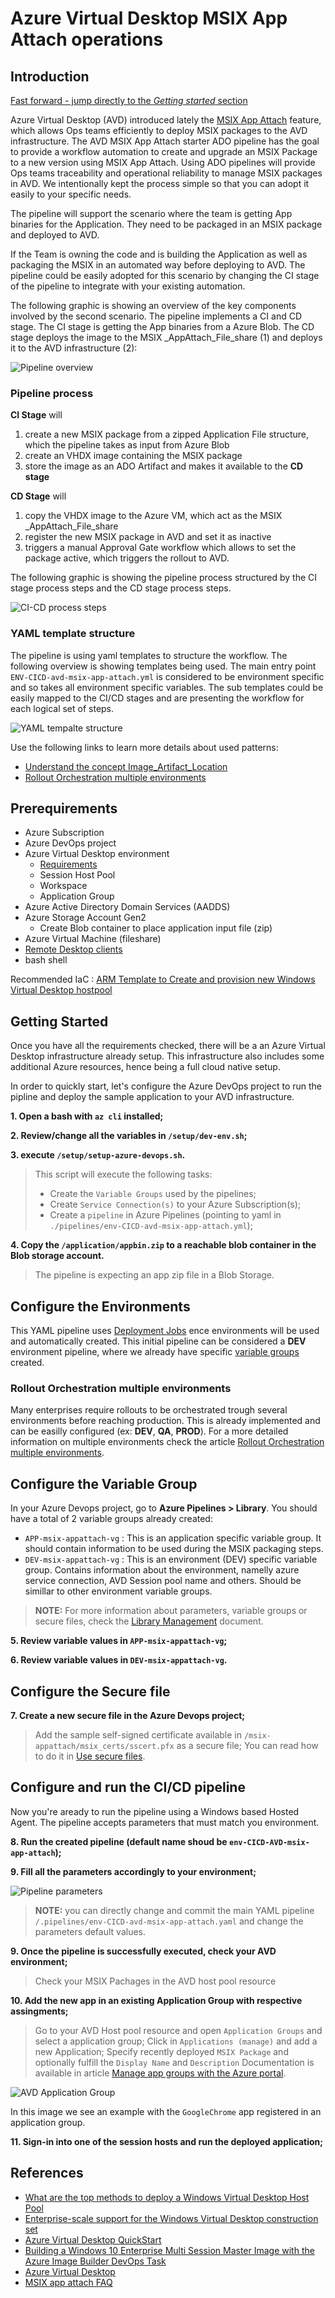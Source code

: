 # Azure Virtual Desktop MSIX App Attach operations

## Introduction

[Fast forward -  jump directly to the *Getting started* section](#getting-started)

Azure Virtual Desktop (AVD) introduced lately the [MSIX App Attach](https://docs.microsoft.com/en-us/azure/virtual-desktop/what-is-app-attach) feature, which allows Ops teams efficiently to deploy MSIX packages to the AVD infrastructure. The AVD MSIX App Attach starter ADO pipeline has the goal to provide a workflow automation to create and upgrade an MSIX Package to a new version using MSIX App Attach. Using ADO pipelines will provide Ops teams traceability and operational reliability to manage MSIX packages in AVD. We intentionally kept the process simple so that you can adopt it easily to your specific needs.

The pipeline will support the scenario where the team is getting App binaries for the Application.  They need to be packaged in an MSIX package and deployed to AVD.

If the Team is owning the code and is building the Application as well as packaging the MSIX in an automated way before deploying to AVD. The pipeline could be easily adopted for this scenario by changing the CI stage of the pipeline to integrate with your existing automation.

The following graphic is showing an overview of the key components involved by the second scenario. The pipeline implements a CI and CD stage. The CI stage is getting the App binaries from a Azure Blob. The CD stage deploys the image to the MSIX _AppAttach_File_share (1) and deploys it to the AVD infrastructure (2):

![Pipeline overview](doc/images/pipeline_overview.jpg)

### Pipeline process

**CI Stage** will
1. create a new MSIX package from a zipped Application File structure, which the pipeline takes as input from Azure Blob
2. create an VHDX image containing the MSIX package
3. store the image as an ADO Artifact and makes it available to the **CD stage**

**CD Stage** will
1. copy the VHDX image to the Azure VM, which act as the MSIX _AppAttach_File_share
2. register the new MSIX package in AVD and set it as inactive
3. triggers a manual Approval Gate workflow which allows to set the package active, which triggers the rollout to AVD.

The following graphic is showing the pipeline process structured by the CI stage process steps and the CD stage process steps.

![CI-CD process steps](doc/images/ci_cd_process.jpg)

### YAML template structure

The pipeline is using yaml templates to structure the workflow. The following overview is showing templates being used. The main entry point ```ENV-CICD-avd-msix-app-attach.yml``` is considered to be environment specific and so takes all environment specific variables. The sub templates could be easily mapped to the CI/CD stages and are presenting the workflow for each logical set of steps.

![YAML tempalte structure](doc/images/yaml_template_structure.jpg)

Use the following links to learn more details about used patterns:

- [Understand the concept Image_Artifact_Location](doc/images/image-artifact-location.md) 
- [Rollout Orchestration multiple environments](doc/images/multiple-environments.md)

## Prerequirements

* Azure Subscription
* Azure DevOps project
* Azure Virtual Desktop environment 
  * [Requirements](https://docs.microsoft.com/en-us/azure/virtual-desktop/overview#requirements)
  * Session Host Pool
  * Workspace
  * Application Group
* Azure Active Directory Domain Services (AADDS)
* Azure Storage Account Gen2
  * Create Blob container to place application input file (zip)
* Azure Virtual Machine (fileshare)
* [Remote Desktop clients](https://docs.microsoft.com/en-us/azure/virtual-desktop/overview#supported-remote-desktop-clients)
* bash shell

Recommended IaC : [ARM Template to Create and provision new Windows Virtual Desktop hostpool](https://github.com/Azure/RDS-Templates/tree/master/ARM-wvd-templates)

## Getting Started

Once you have all the requirements checked, there will be a an Azure Virtual Desktop infrastructure already setup. This infrastructure also includes some additional Azure resources, hence being a full cloud native setup.

In order to quickly start, let's configure the Azure DevOps project to run the pipline and deploy the sample application to your AVD infrastructure.

**1. Open a bash with `az cli` installed;**

**2. Review/change all the variables in `/setup/dev-env.sh`;**

**3. execute `/setup/setup-azure-devops.sh`.**

  >  This script will execute the following tasks:
  >
  >  - Create the `Variable Groups` used by the pipelines;
  >  - Create `Service Connection(s)` to your Azure Subscription(s);
  >  - Create a `pipeline` in Azure Pipelines (pointing to yaml in `./pipelines/env-CICD-avd-msix-app-attach.yml`);

**4. Copy the `/application/appbin.zip` to a reachable blob container in the Blob storage account.**

  > The pipeline is expecting an app zip file in a Blob Storage.

## Configure the Environments

This YAML pipeline uses [Deployment Jobs](https://docs.microsoft.com/en-us/azure/devops/pipelines/process/deployment-jobs?view=azure-devops) ence environments will be used and automatically created. This initial pipeline can be considered a **DEV** environment pipeline, where we already have specific [variable groups](#configure-the-variable-group) created.

### Rollout Orchestration multiple environments

Many enterprises require rollouts to be orchestrated trough several environments before reaching production. This is already implemented and can be easilly configured (ex: **DEV**, **QA**, **PROD**). For a more detailed information on multiple environments check the article [Rollout Orchestration multiple environments](doc/images/multiple-environments.md).

## Configure the Variable Group

In your Azure Devops project, go to **Azure Pipelines > Library**. You should have a total of 2 variable groups already created:

- `APP-msix-appattach-vg` : This is an application specific variable group. It should contain information to be used during the MSIX packaging steps.
- `DEV-msix-appattach-vg` : This is an environment (DEV) specific variable group. Contains information about the environment, namelly azure service connection, AVD Session pool name and others. Should be simillar to other environment variable groups.

> **NOTE:** For more information about parameters, variable groups or secure files, check the [Library Management](/doc/images/library-management.md) document.

**5. Review variable values in `APP-msix-appattach-vg`;**

**6. Review variable values in `DEV-msix-appattach-vg`.**

## Configure the Secure file

**7. Create a new secure file in the Azure Devops project;**

  > Add the sample self-signed certificate available in `/msix-appattach/msix_certs/sscert.pfx` as a secure file;
  > You can read how to do it in [Use secure files](https://docs.microsoft.com/en-us/azure/devops/pipelines/library/secure-files?view=azure-devops).

## Configure and run the CI/CD pipeline

Now you're aready to run the pipeline using a Windows based Hosted Agent. The pipeline accepts parameters that must match you environment.

**8. Run the created pipeline (default name shoud be `env-CICD-AVD-msix-app-attach`);**

**9. Fill all the parameters accordingly to your environment;**

![Pipeline parameters](doc/images/pipeline-parameters.jpg)

  > **NOTE:** you can directly change and commit the main YAML pipeline `/.pipelines/env-CICD-avd-msix-app-attach.yaml` and change the parameters default values.

**9. Once the pipeline is successfully executed, check your AVD environment;**

  >  Check your MSIX Pachages in the AVD host pool resource

**10. Add the new app in an existing Application Group with respective assingments;**

  > Go to your AVD Host pool resource and open `Application Groups` and select a application group;
  > Click in `Applications (manage)` and add a new Application;
  > Specify recently deployed `MSIX Package` and optionally fulfill the `Display Name` and `Description`
  > Documentation is available in article [Manage app groups with the Azure portal](https://docs.microsoft.com/en-us/azure/virtual-desktop/manage-app-groups).

![AVD Application Group](doc/images/avd_app_group.jpg)

In this image we see an example with the `GoogleChrome` app registered in an application group.

**11. Sign-in into one of the session hosts and run the deployed application;**

## References

* [What are the top methods to deploy a Windows Virtual Desktop Host Pool](https://cloudblogs.microsoft.com/industry-blog/en-gb/cross-industry/2020/03/17/what-are-the-top-methods-to-deploy-a-windows-virtual-desktop-host-pool/)
* [Enterprise-scale support for the Windows Virtual Desktop construction set](https://docs.microsoft.com/en-us/azure/cloud-adoption-framework/scenarios/wvd/enterprise-scale-landing-zone)
* [Azure Virtual Desktop QuickStart](https://techcommunity.microsoft.com/t5/azure-virtual-desktop/introducing-the-windows-virtual-desktop-quickstart/m-p/1589347)
* [Building a Windows 10 Enterprise Multi Session Master Image with the Azure Image Builder DevOps Task](https://techcommunity.microsoft.com/t5/azure-virtual-desktop/building-a-windows-10-enterprise-multi-session-master-image-with/m-p/1503913)
* [Azure Virtual Desktop](https://docs.microsoft.com/en-us/azure/virtual-desktop/faq)
* [MSIX app attach FAQ](https://docs.microsoft.com/en-us/azure/virtual-desktop/app-attach-faq)

